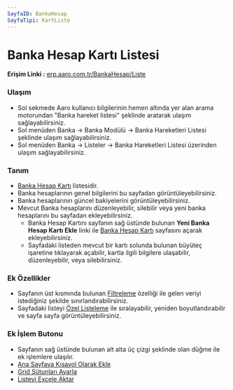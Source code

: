 ```yaml
---
SayfaID: BankaHesap
SayfaTipi: KartListe
---
```


# Banka Hesap Kartı Listesi

**Erişim Linki :** [erp.aaro.com.tr/BankaHesap/Liste](erp.aaro.com.tr/BankaHesap/Liste)

### Ulaşım 

- Sol sekmede Aaro kullanıcı bilgilerinin hemen altında yer alan arama motorundan "Banka hareket listesi" şeklinde aratarak ulaşım sağlayabilirsiniz.
- Sol menüden Banka -> Banka Modülü -> Banka Hareketleri Listesi şeklinde ulaşım sağlayabilirsiniz. 
- Sol menüden Banka -> Listeler -> Banka Hareketleri Listesi üzerinden ulaşım sağlayabilirsiniz.

### Tanım 

- [Banka Hesap Kartı](../Banka/BankaHesapKarti.md) listesidir.
- Banka hesaplarının genel bilgilerini bu sayfadan görüntüleyebilirsiniz. 
- Banka hesaplarının güncel bakiyelerini görüntüleyebilirsiniz.
- Mevcut Banka hesaplarını düzenleyebilir, silebilir veya yeni banka hesaplarını bu sayfadan ekleyebilirsiniz.
    - Banka Hesap Kartını sayfanın sağ üstünde bulunan **Yeni Banka Hesap Kartı Ekle** linki ile [Banka Hesap Kartı](../Banka/BankaHesapKarti.md) sayfasını açarak ekleyebilirsiniz.
	- Sayfadaki listeden mevcut bir kartı solunda bulunan büyüteç işaretine tıklayarak açabilir, kartla ilgili bilgilere ulaşabilir, düzenleyebilir, veya silebilirsiniz.
	
### Ek Özellikler 

- Sayfanın üst kısmında bulunan [Filtreleme](../TemelOzellikler/SayfaKisitlari.md) özelliği ile gelen veriyi istediğiniz şekilde sınırlandırabilirsiniz.
- Sayfadaki listeyi [Özel Listeleme](../TemelOzellikler/ListeNesnesi.md) ile sıralayabilir, yeniden boyutlandırabilir ve sayfa sayfa görüntüleyebilirsiniz.


### Ek İşlem Butonu

- Sayfanın sağ üstünde bulunan alt alta üç çizgi şeklinde olan düğme ile ek işlemlere ulaşılır.
- [Ana Sayfaya Kısayol Olarak Ekle](../TemelOzellikler/KisaYollaraEkleme.md)
- [Grid Sütunları Ayarla](../TemelOzellikler/GridSutunAyarlari.md)
- [Listeyi Excele Aktar](../TemelOzellikler/ListeyiExceleAktar.md)



